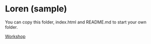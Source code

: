 # Loren (sample)

You can copy this folder, index.html and README.md to start your own folder.

[Workshop](../../../)
